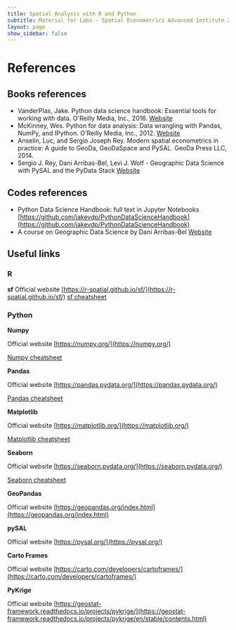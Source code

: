 ```yaml
---
title: Spatial Analysis with R and Python
subtitle: Material for Labs - Spatial Econometrics Advanced Institute 2022
layout: page
show_sidebar: false
---
```


# References
## Books references

- VanderPlas, Jake. Python data science handbook: Essential tools for working with data.  O'Reilly Media, Inc., 2016. [Website](https://jakevdp.github.io/PythonDataScienceHandbook/)
- McKinney, Wes. Python for data analysis: Data wrangling with Pandas, NumPy, and IPython.  O'Reilly Media, Inc., 2012. [Website](https://wesmckinney.com/pages/book.html)
- Anselin, Luc, and Sergio Joseph Rey. Modern spatial econometrics in practice: A guide to GeoDa, GeoDaSpace and PySAL. GeoDa Press LLC, 2014.
- Sergio J. Rey, Dani Arribas-Bel, Levi J. Wolf - Geographic Data Science with PySAL and the PyData Stack [Website](https://geographicdata.science/book/intro.html)

## Codes references

- Python Data Science Handbook: full text in Jupyter Notebooks [https://github.com/jakevdp/PythonDataScienceHandbook](https://github.com/jakevdp/PythonDataScienceHandbook)
- A course on Geographic Data Science by Dani Arribas-Bel [Website](https://darribas.org/gds_course/content/home.html)

## Useful links

### R

**sf**
Official website [https://r-spatial.github.io/sf/](https://r-spatial.github.io/sf/)
[sf cheatsheet](https://github.com/rstudio/cheatsheets/raw/main/sf.pdf)


### Python

**Numpy** 

Official website [https://numpy.org/](https://numpy.org/) 

[Numpy cheatsheet](https://s3.amazonaws.com/assets.datacamp.com/blog_assets/Numpy_Python_Cheat_Sheet.pdf)

**Pandas** 

Official website [https://pandas.pydata.org/](https://pandas.pydata.org/)

[Pandas cheatsheet](https://pandas.pydata.org/Pandas_Cheat_Sheet.pdf)

**Matplotlib** 

Official website [https://matplotlib.org/](https://matplotlib.org/)

[Matplotlib cheatsheet](https://github.com/matplotlib/cheatsheets)

**Seaborn** 

Official website [https://seaborn.pydata.org/](https://seaborn.pydata.org/)

[Seaborn cheatsheet](https://s3.amazonaws.com/assets.datacamp.com/blog_assets/Python_Seaborn_Cheat_Sheet.pdf)

**GeoPandas** 

Official website [https://geopandas.org/index.html](https://geopandas.org/index.html)

**pySAL** 

Official website [https://pysal.org/](https://pysal.org/)


**Carto Frames** 

Official website [https://carto.com/developers/cartoframes/](https://carto.com/developers/cartoframes/)


**PyKrige** 

Official website [https://geostat-framework.readthedocs.io/projects/pykrige/](https://geostat-framework.readthedocs.io/projects/pykrige/en/stable/contents.html)
